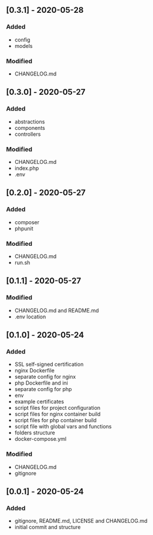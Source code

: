 ## [0.3.1] - 2020-05-28

### Added
- config
- models

### Modified
- CHANGELOG.md

## [0.3.0] - 2020-05-27

### Added
- abstractions
- components
- controllers

### Modified
- CHANGELOG.md
- index.php
- .env

## [0.2.0] - 2020-05-27

### Added
- composer
- phpunit

### Modified
- CHANGELOG.md
- run.sh

## [0.1.1] - 2020-05-27

### Modified
- CHANGELOG.md and README.md
- .env location

## [0.1.0] - 2020-05-24

### Added
- SSL self-signed certification
- nginx Dockerfile
- separate config for nginx
- php Dockerfile and ini
- separate config for php
- env
- example certificates
- script files for project configuration
- script files for nginx container build
- script files for php container build
- script file with global vars and functions
- folders structure
- docker-compose.yml

### Modified
- CHANGELOG.md
- gitignore

## [0.0.1] - 2020-05-24

### Added
- gitignore, README.md, LICENSE and CHANGELOG.md
- initial commit and structure